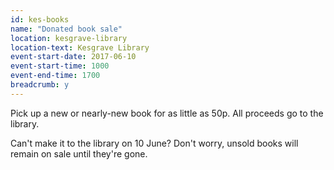 ```yaml
---
id: kes-books
name: "Donated book sale"
location: kesgrave-library
location-text: Kesgrave Library
event-start-date: 2017-06-10
event-start-time: 1000
event-end-time: 1700
breadcrumb: y
---
```


Pick up a new or nearly-new book for as little as 50p. All proceeds go to the library.

Can't make it to the library on 10 June? Don't worry, unsold books will remain on sale until they're gone.

